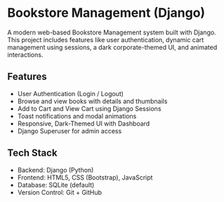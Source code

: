 # Bookstore Management (Django)

A modern web-based Bookstore Management system built with Django.  
This project includes features like user authentication, dynamic cart management using sessions, a dark corporate-themed UI, and animated interactions.

## Features

- User Authentication (Login / Logout)
- Browse and view books with details and thumbnails
- Add to Cart and View Cart using Django Sessions
- Toast notifications and modal animations
- Responsive, Dark-Themed UI with Dashboard
- Django Superuser for admin access

## Tech Stack

- Backend: Django (Python)
- Frontend: HTML5, CSS (Bootstrap), JavaScript
- Database: SQLite (default)
- Version Control: Git + GitHub

